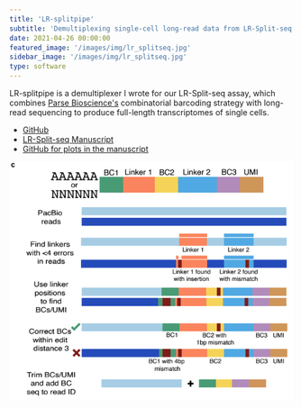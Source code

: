 ```yaml
---
title: 'LR-splitpipe'
subtitle: 'Demultiplexing single-cell long-read data from LR-Split-seq'
date: 2021-04-26 00:00:00
featured_image: '/images/img/lr_splitseq.jpg'
sidebar_image: '/images/img/lr_splitseq.jpg'
type: software
---
```


LR-splitpipe is a demultiplexer I wrote for our LR-Split-seq assay, which combines [Parse Bioscience's](https://www.parsebiosciences.com/) combinatorial barcoding strategy with long-read sequencing to produce full-length transcriptomes of single cells.

* [GitHub](https://github.com/fairliereese/LR-splitpipe)
* [LR-Split-seq Manuscript](https://doi.org/10.1186/s13059-021-02505-w)
* [GitHub for plots in the manuscript](https://github.com/fairliereese/2021_c2c12)

![](/images/img/lr_splitseq_pipeline.png)

